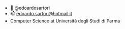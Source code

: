 - 👋 @edoardosartori
- 📫 edoardo.sartori@hotmail.it
- Computer Science at Università degli Studi di Parma
